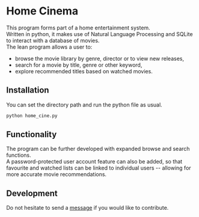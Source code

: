 # Home Cinema
This program forms part of a home entertainment system.\
Written in python, it makes use of Natural Language Processing and SQLite to interact with a database of movies.\
The lean program allows a user to:
* browse the movie library by genre, director or to view new releases,
* search for a movie by title, genre or other keyword,
* explore recommended titles based on watched movies.


## Installation

You can set the directory path and run the python file as usual.

```bash
python home_cine.py
```


## Functionality

The program can be further developed with expanded browse and search functions.\
A password-protected user account feature can also be added, so that favourite and watched lists can be linked to individual users -- allowing for more accurate movie recommendations.


## Development

Do not hesitate to send a [message](https://github.blog/2011-03-23-mention-somebody-they-re-notified/) if you would like to contribute.
